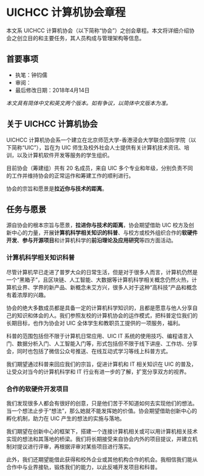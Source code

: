 # UICHCC 计算机协会章程

本文系 UICHCC 计算机协会（以下简称“协会”）之创会章程。本文将详细介绍协会之创立目的和主要任务，其人员构成与管理架构等信息。

## 首要事项

* 执笔：钟钧儒
* 审阅：
* 最后修改日期：2018年4月14日

*本文具有简体中文和英文两个版本。如有争议，以简体中文版本为准。*

## 关于 UICHCC 计算机协会

UICHCC 计算机协会系一个建立在北京师范大学-香港浸会大学联合国际学院（以下简称“UIC”），旨在为 UIC 师生及校外社会人士提供有关计算机技术资讯、培训，以及计算机软件开发等服务的学生组织。

目前协会（筹建组）共有 20 名成员，来自 UIC 多个专业和年级，分别负责不同的工作并维持协会的正常运作和筹建工作的顺利进行。

协会的宗旨和愿景是**拉近你与技术的距离**。

## 任务与愿景

源自协会的根本宗旨与愿景，**拉进你与技术的距离**，协会期望借助 UIC 校方及创新中心的力量，开展**计算机科学相关知识的科普**、与校方或校外组织合作的**软硬件开发**、**参与开源项目**和计算机科学的**前沿理论及应用研究**等四方面活动。

### 计算机科学相关知识科普

尽管计算机早已走进了普罗大众的日常生活，但是对于很多人而言，计算机仍然是一个“黑箱子”，且区块链、人工智能、大数据等计算机科学相关概念仍然火热，计算机业界、学界的新产品、新概念未艾方兴，很多人对于这种“高科技”产品和概念有着浓厚的兴趣。

协会的绝大多数成员都是具备一定的计算机科学知识的，且都是愿意与他人分享自己的知识和体会的人。我们参照友校的计算机协会的运作模式，把科普定位我们的长期目标，也作为协会对 UIC 全体学生和教职员工提供的一项服务，福利。

科普的范围包括但不限于计算机日常应用、UIC IT 系统的使用技巧、编程语言入门、数据分析入门、人工智能入门等，形式包括但不限于线下讲座、工作坊、分享会，同时也包括了微信公众号推送、在线互动式学习等线上科普方式。

我们期望通过科普来回应我们的宗旨，促进计算机和 IT 相关知识在 UIC 的普及，让受众对当今的计算机科学和 IT 行业有进一步的了解，扩宽分享双方的视界。

### 合作的软硬件开发项目

我们发现很多人都会有很好的创意，只是他们苦于不知道如何去实现他们的想法。当一个想法止步于“想法”，那么她就不能发挥她的价值。协会期望借助创新中心的孵化机制，助力在 UIC 产生的想法的实施与落地。

我们期望在创新中心的框架下，搭建一个连接计算机相关或可以用计算机相关技术实现的想法和其落地的桥梁。我们将长期接受来自协会内外的项目提议，并建立机制对提议进行评审，再根据评审对某些项目进行落实。

此外，我们还期望能借此获得和校外企业或其他机构合作的机会。我相信我们能从合作中与业界接轨，锻炼我们的能力，以此反哺开发项目和科普。